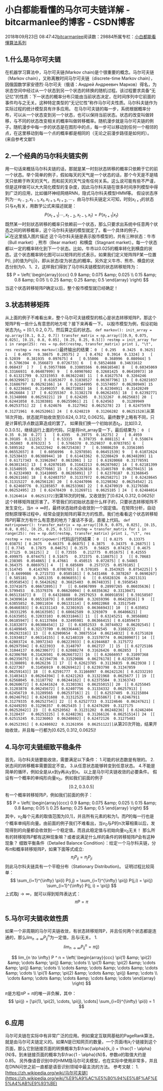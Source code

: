 
# 小白都能看懂的马尔可夫链详解 - bitcarmanlee的博客 - CSDN博客


2018年09月23日 08:47:42[bitcarmanlee](https://me.csdn.net/bitcarmanlee)阅读数：29884所属专栏：[小白都能看懂算法系列](https://blog.csdn.net/column/details/27739.html)



## 1.什么是马尔可夫链
在机器学习算法中，马尔可夫链(Markov chain)是个很重要的概念。马尔可夫链（Markov chain），又称离散时间马尔可夫链（discrete-time Markov chain），因俄国数学家安德烈·马尔可夫（俄语：Андрей Андреевич Марков）得名，为状态空间中经过从一个状态到另一个状态的转换的随机过程。该过程要求具备“无记忆”的性质：下一状态的概率分布只能由当前状态决定，在时间序列中它前面的事件均与之无关。这种特定类型的“无记忆性”称作马尔可夫性质。马尔科夫链作为实际过程的统计模型具有许多应用。
在马尔可夫链的每一步，系统根据概率分布，可以从一个状态变到另一个状态，也可以保持当前状态。状态的改变叫做转移，与不同的状态改变相关的概率叫做转移概率。随机漫步就是马尔可夫链的例子。随机漫步中每一步的状态是在图形中的点，每一步可以移动到任何一个相邻的点，在这里移动到每一个点的概率都是相同的（无论之前漫步路径是如何的）。
(来自参考文献1)
## 2.一个经典的马尔科夫链实例
用一句话来概括马尔科夫链的话，那就是某一时刻状态转移的概率只依赖于它的前一个状态。举个简单的例子，假如每天的天气是一个状态的话，那个今天是不是晴天只依赖于昨天的天气，而和前天的天气没有任何关系。这么说可能有些不严谨，但是这样做可以大大简化模型的复杂度，因此马尔科夫链在很多时间序列模型中得到广泛的应用，比如循环神经网络RNN，隐式马尔科夫模型HMM等。
假设状态序列为$\cdots x_{t-2}, x_{t-1}, x_t, x_{t+1}, x_{t+2}, \cdots$，由马尔科夫链定义可知，时刻$x_{t+1}$的状态只与$x_t$有关，用数学公式来描述就是：
$$
P(x_{t+1} | \cdots, x_{t-2}, x_{t-1}, x_t) = P(x_{t+1}|x_t)
$$
既然某一时刻状态转移的概率只依赖前一个状态，那么只要求出系统中任意两个状态之间的转移概率，这个马尔科夫链的模型就定了。看一个具体的例子。
![在这里插入图片描述](https://img-blog.csdn.net/20180922225436641?watermark/2/text/aHR0cHM6Ly9ibG9nLmNzZG4ubmV0L2JpdGNhcm1hbmxlZQ==/font/5a6L5L2T/fontsize/400/fill/I0JBQkFCMA==/dissolve/70)
这个马尔科夫链是表示股市模型的，共有三种状态：牛市（Bull market）, 熊市（Bear market）和横盘（Stagnant market）。每一个状态都以一定的概率转化到下一个状态。比如，牛市以0.025的概率转化到横盘的状态。这个状态概率转化图可以以矩阵的形式表示。如果我们定义矩阵阵P某一位置P(i, j)的值为P(j|i)，即从状态i变为状态j的概率。另外定义牛市、熊市、横盘的状态分别为0、1、2，这样我们得到了马尔科夫链模型的状态转移矩阵为：
$$
P = \left( \begin{array}{ccc}
0.9 &amp; 0.075 &amp; 0.025 \\
0.15 &amp; 0.8 &amp; 0.05 \\
0.25 &amp; 0.25 &amp; 0.5 
\end{array} \right)
$$
当这个状态转移矩阵P确定以后，整个股市模型就已经确定！
## 3.状态转移矩阵
从上面的例子不难看出来，整个马尔可夫链模型的核心是状态转移矩阵P。那这个矩阵P有一些什么有意思的地方呢？接下来再看一下。
以股市模型为例，假设初始状态为$t_0 = [0.1, 0.2, 0.7]$，然后算之后的状态。
`def markov():
    init_array = np.array([0.1, 0.2, 0.7])
    transfer_matrix = np.array([[0.9, 0.075, 0.025],
                               [0.15, 0.8, 0.05],
                               [0.25, 0.25, 0.5]])
    restmp = init_array
    for i in range(25):
        res = np.dot(restmp, transfer_matrix)
        print i, "\t", res
        restmp = res
markov()`最终输出的结果：
`0 	[ 0.295   0.3425  0.3625]
1 	[ 0.4075   0.38675  0.20575]
2 	[ 0.4762  0.3914  0.1324]
3 	[ 0.52039   0.381935  0.097675]
4 	[ 0.55006   0.368996  0.080944]
5 	[ 0.5706394  0.3566873  0.0726733]
6 	[ 0.58524688  0.34631612  0.068437  ]
7 	[ 0.59577886  0.33805566  0.06616548]
8 	[ 0.60345069  0.33166931  0.06487999]
9 	[ 0.60907602  0.32681425  0.06410973]
10 	[ 0.61321799  0.32315953  0.06362248]
11 	[ 0.61627574  0.3204246   0.06329967]
12 	[ 0.61853677  0.31838527  0.06307796]
13 	[ 0.62021037  0.31686797  0.06292166]
14 	[ 0.62144995  0.31574057  0.06280949]
15 	[ 0.62236841  0.31490357  0.06272802]
16 	[ 0.62304911  0.31428249  0.0626684 ]
17 	[ 0.62355367  0.31382178  0.06262455]
18 	[ 0.62392771  0.31348008  0.06259221]
19 	[ 0.624205   0.3132267  0.0625683]
20 	[ 0.62441058  0.31303881  0.06255061]
21 	[ 0.624563    0.31289949  0.06253751]
22 	[ 0.624676   0.3127962  0.0625278]
23 	[ 0.62475978  0.31271961  0.06252061]
24 	[ 0.6248219   0.31266282  0.06251528]`从第18次开始，状态就开始收敛至$[0.624, 0.312, 0.0625]$。最终数字上略有不同，只是计算机浮点数运算造成的罢了。
如果我们换一个初始状态$t_0$，比如$[0.2, 0.3. 0.5]$，继续运行上面的代码，只是将init_array变一下，最后结果为：
`0 	[ 0.35  0.38  0.27]
1 	[ 0.4395   0.39775  0.16275]
2 	[ 0.4959   0.39185  0.11225]
3 	[ 0.53315   0.378735  0.088115]
4 	[ 0.558674  0.365003  0.076323]
5 	[ 0.5766378  0.3529837  0.0703785]
6 	[ 0.5895162   0.34322942  0.06725438]
7 	[ 0.59886259  0.33561085  0.06552657]
8 	[ 0.6056996   0.32978501  0.06451539]
9 	[ 0.61072624  0.32538433  0.06388944]
10 	[ 0.61443362  0.32208429  0.06348209]
11 	[ 0.61717343  0.31962047  0.0632061 ]
12 	[ 0.61920068  0.31778591  0.06301341]
13 	[ 0.62070185  0.31642213  0.06287602]
14 	[ 0.62181399  0.31540935  0.06277666]
15 	[ 0.62263816  0.31465769  0.06270415]
16 	[ 0.62324903  0.31410005  0.06265091]
17 	[ 0.62370187  0.31368645  0.06261168]
18 	[ 0.62403757  0.31337972  0.06258271]
19 	[ 0.62428645  0.31315227  0.06256128]
20 	[ 0.62447096  0.31298362  0.06254542]
21 	[ 0.62460776  0.31285857  0.06253366]
22 	[ 0.62470919  0.31276586  0.06252495]
23 	[ 0.62478439  0.31269711  0.0625185 ]
24 	[ 0.62484014  0.31264614  0.06251372]`到第18次的时候，又收敛到了$[0.624, 0.312, 0.0625]$!
这个转移矩阵就厉害了。不管我们的初始状态是什么样子的，只要状态转移矩阵不发生变化，当$n \to \infty$时，最终状态始终会收敛到一个固定值。
在矩阵分析，自动控制原理等过程中，经常会提到矩阵的幂次方的性质。我们也看看这个状态转移矩阵$P$的幂次方有什么有意思的地方？废话不多说，直接上代码。
`def matrixpower():
    transfer_matrix = np.array([[0.9, 0.075, 0.025],
                               [0.15, 0.8, 0.05],
                               [0.25, 0.25, 0.5]])
    restmp = transfer_matrix
    for i in range(25):
        res = np.dot(restmp, transfer_matrix)
        print i, "\t", res
        restmp = res
matrixpower()`代码运行的结果：
`0 	[[ 0.8275   0.13375  0.03875]
 [ 0.2675   0.66375  0.06875]
 [ 0.3875   0.34375  0.26875]]
1 	[[ 0.7745   0.17875  0.04675]
 [ 0.3575   0.56825  0.07425]
 [ 0.4675   0.37125  0.16125]]
2 	[[ 0.73555   0.212775  0.051675]
 [ 0.42555   0.499975  0.074475]
 [ 0.51675   0.372375  0.110875]]
3 	[[ 0.70683   0.238305  0.054865]
 [ 0.47661   0.450515  0.072875]
 [ 0.54865   0.364375  0.086975]]
4 	[[ 0.685609   0.2573725  0.0570185]
 [ 0.514745   0.4143765  0.0708785]
 [ 0.570185   0.3543925  0.0754225]]
5 	[[ 0.6699086  0.2715733  0.0585181]
 [ 0.5431466  0.3878267  0.0690267]
 [ 0.585181   0.3451335  0.0696855]]
6 	[[ 0.65828326  0.28213131  0.05958543]
 [ 0.56426262  0.36825403  0.06748335]
 [ 0.5958543   0.33741675  0.06672895]]
7 	[[ 0.64967099  0.28997265  0.06035636]
 [ 0.5799453   0.35379376  0.06626094]
 [ 0.60356362  0.33130471  0.06513167]]
8 	[[ 0.64328888  0.29579253  0.06091859]
 [ 0.59158507  0.34309614  0.06531879]
 [ 0.60918588  0.32659396  0.06422016]]
9 	[[ 0.63855852  0.30011034  0.06133114]
 [ 0.60022068  0.33517549  0.06460383]
 [ 0.61331143  0.32301915  0.06366943]]
10 	[[ 0.635052    0.30331295  0.06163505]
 [ 0.60662589  0.3293079   0.06406621]
 [ 0.61635051  0.32033103  0.06331846]]
11 	[[ 0.63245251  0.30568802  0.06185947]
 [ 0.61137604  0.32495981  0.06366415]
 [ 0.61859473  0.31832073  0.06308454]]
12 	[[ 0.63052533  0.30744922  0.06202545]
 [ 0.61489845  0.32173709  0.06336446]
 [ 0.6202545   0.31682232  0.06292318]]
13 	[[ 0.62909654  0.30875514  0.06214832]
 [ 0.61751028  0.31934817  0.06314155]
 [ 0.62148319  0.31570774  0.06280907]]
14 	[[ 0.62803724  0.30972343  0.06223933]
 [ 0.61944687  0.3175772   0.06297594]
 [ 0.6223933   0.3148797   0.062727  ]]
15 	[[ 0.62725186  0.31044137  0.06230677]
 [ 0.62088274  0.31626426  0.062853  ]
 [ 0.62306768  0.31426501  0.06266732]]
16 	[[ 0.62666957  0.31097368  0.06235675]
 [ 0.62194736  0.31529086  0.06276178]
 [ 0.62356749  0.31380891  0.0626236 ]]
17 	[[ 0.62623785  0.31136835  0.0623938 ]
 [ 0.6227367   0.31456919  0.06269412]
 [ 0.62393798  0.31347059  0.06259143]]
18 	[[ 0.62591777  0.31166097  0.06242126]
 [ 0.62332193  0.31403413  0.06264394]
 [ 0.62421263  0.31321968  0.0625677 ]]
19 	[[ 0.62568045  0.31187792  0.06244162]
 [ 0.62375584  0.31363743  0.06260672]
 [ 0.62441624  0.31303361  0.06255015]]
20 	[[ 0.6255045   0.31203878  0.06245672]
 [ 0.62407756  0.31334332  0.06257913]
 [ 0.62456719  0.31289565  0.06253716]]
21 	[[ 0.62537405  0.31215804  0.06246791]
 [ 0.62431608  0.31312525  0.06255867]
 [ 0.62467911  0.31279335  0.06252754]]
22 	[[ 0.62527733  0.31224646  0.06247621]
 [ 0.62449293  0.31296357  0.0625435 ]
 [ 0.62476209  0.3127175   0.06252042]]
23 	[[ 0.62520562  0.31231202  0.06248236]
 [ 0.62462404  0.3128437   0.06253225]
 [ 0.62482361  0.31266126  0.06251514]]
24 	[[ 0.62515245  0.31236063  0.06248692]
 [ 0.62472126  0.31275483  0.06252391]
 [ 0.62486922  0.31261956  0.06251122]]`从第20次开始，结果开始收敛，并且每一行都为$[0.625, 0.312, 0.0625]$!
## 4.马尔可夫链细致平稳条件
首先，马尔科夫链要能收敛，需要满足以下条件：
1.可能的状态数是有限的。
2.状态间的转移概率需要固定不变。
3.从任意状态能够转变到任意状态。
4.不能是简单的循环，例如全是从x到y再从y到x。
以上是马尔可夫链收敛的必要条件。
假设有一个概率的单纯形向量$v_0$，例如我们前面的例子
$$
[0.2, 0.3. 0.5]
$$
有一个概率转移矩阵$P$，例如我们前面的例子：
$$
P = \left( \begin{array}{ccc}
0.9 &amp; 0.075 &amp; 0.025 \\
0.15 &amp; 0.8 &amp; 0.05 \\
0.25 &amp; 0.25 &amp; 0.5 
\end{array} \right)
$$
其中，$v_0$每个元素的取值范围为[0,1]，并且所有元素的和为1。而$P$的每一行也是个概率单纯形向量。由前面的例子我们不难看出，当$v_0$与$P$的n次幂相乘以后，发现得到的向量都会收敛到一个稳定值，而且此稳定值与初始向量$v_0$无关！
那么所有的转移矩阵$P$都有这种现象嘛？或者说满足什么样的条件的转移矩阵$P$会有这种现象？
细致平衡条件（Detailed Balance Condition）：给定一个马尔科夫链，分布$\pi$和概率转移矩阵P，如果下面等式成立:
$$
\pi_i P_{ij} = \pi_j P_{ji}
$$
则此马尔科夫链具有一个平稳分布（Stationary Distribution)。
证明过程比较简单：
$$
\sum_{i=1}^{\infty} \pi(i) P(i,j) = \sum_{i=1}^{\infty} \pi(j) P(j,i) = \pi(j) \sum_{i=1}^{\infty} P(j, i) = \pi(j)
$$
上式取$j \to \infty$，就可以得到矩阵表达式：
$$
\pi P = \pi
$$

## 5.马尔可夫链收敛性质
如果一个非周期的马尔可夫链收敛，有状态转移矩阵P，并且任何两个状态都是连通的，那么$lim_{n \to \infty} P_{ij} ^ n$为一定值，且与i无关。
1.
$$
lim_{n \to \infty} P_{ij} ^ n = \pi (j)
$$

$$
lim_{n \to \infty}  P ^ n = \left( \begin{array}{ccc}
\pi(1) &amp; \pi(2)  &amp; \cdots &amp; \pi(j) &amp; \cdots \\ 
\pi(1) &amp; \pi(2)  &amp; \cdots &amp; \pi(j) &amp; \cdots \\ 
\cdots &amp; \cdots &amp; \cdots &amp; \cdots &amp; \cdots \\
\pi(1) &amp; \pi(2)  &amp; \cdots &amp; \pi(j)  &amp; \cdots \\ 
\cdots &amp; \cdots &amp; \cdots &amp; \cdots &amp; \cdots 
\end{array} \right)
$$

$\pi$是方程$\pi P = \pi$的唯一非负解，其中：
$$
\pi(j) = [\pi(1), \pi(2), \cdots, \pi(j), \cdots]  \sum_{i=0}^{\infty} \pi(i) = 1
$$

## 6.应用
马尔可夫链在实际中有非常广泛的应用。例如奠定互联网基础的PageRank算法，就是由马尔可夫链定义的。如果$N$是已知网页的数量，一个页面$i$有$k_i$个链接到这个页面，那么它到链接页面的转换概率为$\frac{\alpha}{k_i} + \frac{1 - \alpha}{N}$，到未链接页面的概率为$\frac{1 - \alpha}{N}$，参数$\alpha$的取值大约是0.85。
另外像语音识别中的HMM隐马尔可夫模型，也在实际中使用非常多，并且在DNN问世之前一直都是语音识别领域中最主流的方法。
参考文献：
1.[https://zh.wikipedia.org/wiki/马尔可夫链](https://zh.wikipedia.org/wiki/%E9%A9%AC%E5%B0%94%E5%8F%AF%E5%A4%AB%E9%93%BE)

